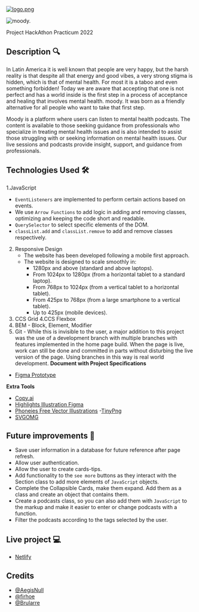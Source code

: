 [![logo.png](https://i.postimg.cc/qRDGfQyk/logo.png)](https://postimg.cc/VrMtnqKT)

![moody.](https://media.giphy.com/media/FL82HRcOsR829pNNQv/giphy.gif)

Project HackAthon Practicum 2022

## Description 🔍

In Latin America it is well known that people are very happy, but the harsh reality is that despite all that energy and good vibes, a very strong stigma is hidden, which is that of mental health. For most it is a taboo and even something forbidden!
Today we are aware that accepting that one is not perfect and has a world inside is the first step in a process of acceptance and healing that involves mental health. moody. It was born as a friendly alternative for all people who want to take that first step.

Moody is a platform where users can listen to mental health podcasts. The content is available to those seeking guidance from professionals who specialize in treating mental health issues and is also intended to assist those struggling with or seeking information on mental health issues. Our live sessions and podcasts provide insight, support, and guidance from professionals.


## Technologies Used 🛠️

1.JavaScript
   - `EventListeners` are implemented to perform certain actions based on events.
   - We use `Arrow Functions` to add logic in adding and removing classes, optimizing and keeping the code short and readable.
   - `QuerySelector` to select specific elements of the DOM.
   - `classList.add` and `classList.remove` to add and remove classes respectively.
2. Responsive Design
   - The website has been developed following a mobile first approach.
   - The website is designed to scale smoothly in:
     - 1280px and above (standard and above laptops).
     - From 1024px to 1280px (from a horizontal tablet to a standard laptop).
     - From 768px to 1024px (from a vertical tablet to a horizontal tablet).
     - From 425px to 768px (from a large smartphone to a vertical tablet).
     - Up to 425px (mobile devices).
3. CCS Grid
4.CCS Flexbox
5. BEM - Block, Element, Modifier
6. Git - While this is invisible to the user, a major addition to this project was the use of a development branch with multiple branches with features implemented in the home page build. When the page is live, work can still be done and committed in parts without disturbing the live version of the page. Using branches in this way is real world development.
**Document with Project Specifications**

- [Figma Prototype](https://www.figma.com/file/bxpeuDujJfQep0kPJOyOfG/moody.?node-id=0%3A1&t=vkXVmU0WOZZslTxB-1)

**Extra Tools**

- [Copy.ai](https://app.copy.ai/)
- [Highlights Illustration Figma](https://www.figma.com/file/jPwF5GAx8uwixjM15KxFsU/Highlights-Illustration-Library?node-id=5%3A1287&t=ZG6I0qJQrHBwFkX0-0)
- [Phoneies Free Vector Illustrations](https://growwwkit.com/illustrations/phonies/)
-[TinyPng](https://tinypng.com/)
- [SVGOMG](https://jakearchibald.github.io/svgomg/)

## Future improvements 💎

- Save user information in a database for future reference after page refresh.
- Allow user authentication.
- Allow the user to create cards-tips.
- Add functionality to the `see more` buttons as they interact with the Section class to add more elements of `JavaScript` objects.
- Complete the Collapsible Cards, make them expand. Add them as a class and create an object that contains them.
- Create a podcasts class, so you can also add them with `JavaScript` to the markup and make it easier to enter or change podcasts with a function.
- Filter the podcasts according to the tags selected by the user.


## Live project 💻

- [Netlify](https://moody-app.netlify.app)

## Credits
- [@AegisNull](https://github.com/aegisnull)
- [@firhoe](https://github.com/firhoe)
- [@Brularre](https://github.com/Brularre)